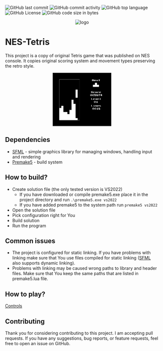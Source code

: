 ![GitHub last commit](https://img.shields.io/github/last-commit/omni-drft/nes-tetris) ![GitHub commit activity](https://img.shields.io/github/commit-activity/m/omni-drft/nes-tetris) ![GitHub top language](https://img.shields.io/github/languages/top/omni-drft/nes-tetris) ![GitHub License](https://img.shields.io/github/license/omni-drft/nes-tetris) ![GitHub code size in bytes](https://img.shields.io/github/languages/code-size/omni-drft/nes-tetris)


<p align="center">
  <img src="banner.png" width="650" title="logo">
</p>


# NES-Tetris

This project is a copy of original Tetris game that was published on NES console. It copies original scoring system and movement types preserving the retro style.

<p align="center">
  <img src="misc/game_screenshot.png", style="width: 20vw" />
</p>

## Dependencies
* [SFML](https://github.com/SFML/SFML) - simple graphics library for managing windows, handling input and rendering
* [Premake5](https://github.com/premake) - build system

## How to build?
* Create solution file (the only tested version is VS2022)
  * If you have downloaded or compile premake5.exe place it in the project directory and run `.\premake5.exe vs2022`
  * If you have added premake5 to the system path run `premake5 vs2022`
* Open the solution file
* Pick configuration right for You
* Build solution
* Run the program

## Common issues
* The project is configured for static linking. If you have problems with linking make sure that You use files compiled for static linking ([SFML](https://github.com/SFML/SFML) also supports dynamic linking).
* Problems with linking may be caused wrong paths to library and header files. Make sure that You keep the same paths that are listed in premake5.lua file.

## How to play?
[Controls](HOWTOPLAY.md)

## Contributing
Thank you for considering contributing to this project. I am accepting pull requests.
If you have any suggestions, bug reports, or feature requests, feel free to open an issue on GitHub.

